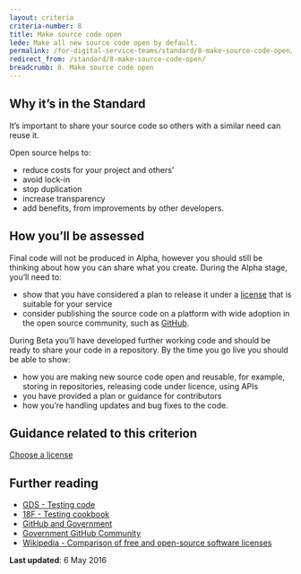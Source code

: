 ```yaml
---
layout: criteria
criteria-number: 8
title: Make source code open
lede: Make all new source code open by default. 
permalink: /for-digital-service-teams/standard/8-make-source-code-open/
redirect_from: /standard/8-make-source-code-open/
breadcrumb: 8. Make source code open
---
```


## Why it’s in the Standard

It’s important to share your source code so others with a similar need can reuse it. 

Open source helps to:

- reduce costs for your project and others’
- avoid lock-in
- stop duplication
- increase transparency
- add benefits, from improvements by other developers.

## How you’ll be assessed

Final code will not be produced in Alpha, however you should still be thinking about how you can share what you create. During the Alpha stage, you’ll need to: 

- show that you have considered a plan to release it under a [license](http://choosealicense.com/) that is suitable for your service
- consider publishing the source code on a platform with wide adoption in the open source community, such as [GitHub](https://github.com/).

During Beta you’ll have developed further working code and should be ready to share your code in a repository. By the time you go live you should be able to show:

- how you are making new source code open and reusable, for example, storing in repositories, releasing code under licence, using APIs
- you have provided a plan or guidance for contributors
- how you’re handling updates and bug fixes to the code.

## Guidance related to this criterion

[Choose a license](http://choosealicense.com/)

## Further reading
  
- [GDS - Testing code](https://www.gov.uk/service-manual/making-software/code-testing.html)
- [18F - Testing cookbook](https://pages.18f.gov/testing-cookbook/)
- [GitHub and Government](https://government.github.com/)
- [Government GitHub Community](https://government.github.com/community/)
- [Wikipedia - Comparison of free and open-source software licenses](https://en.wikipedia.org/wiki/Comparison_of_free_and_open-source_software_licenses)  

**Last updated**: 6 May 2016
